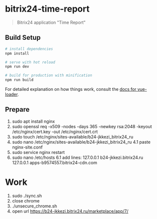 # bitrix24-time-report

> Bitrix24 application \"Time Report\"

## Build Setup

``` bash
# install dependencies
npm install

# serve with hot reload
npm run dev

# build for production with minification
npm run build
```

For detailed explanation on how things work, consult the [docs for vue-loader](http://vuejs.github.io/vue-loader).

## Prepare

1. sudo apt install nginx
2. sudo openssl req -x509 -nodes -days 365 -newkey rsa:2048 -keyout /etc/nginx/cert.key -out /etc/nginx/cert.crt
3. sudo touch /etc/nginx/sites-available/b24-jkkezi_bitrix24_ru
4. sudo nano /etc/nginx/sites-available/b24-jkkezi_bitrix24_ru
4.1 paste nginx-site.conf
5. sudo service nginx restart
6. sudo nano /etc/hosts
6.1 add lines:
127.0.0.1       b24-jkkezi.bitrix24.ru
127.0.0.1       apps-b9574557.bitrix24-cdn.com

# Work
1. sudo ./sync.sh
2. close chrome
3. ./unsecure_chrome.sh
4. open url https://b24-jkkezi.bitrix24.ru/marketplace/app/7/